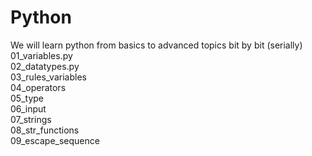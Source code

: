 # Python
We will learn python from basics to advanced topics bit by bit (serially) <br>
01_variables.py <br>
02_datatypes.py <br>
03_rules_variables <br>
04_operators <br>
05_type <br>
06_input <br>
07_strings <br>
08_str_functions <br>
09_escape_sequence <br>
